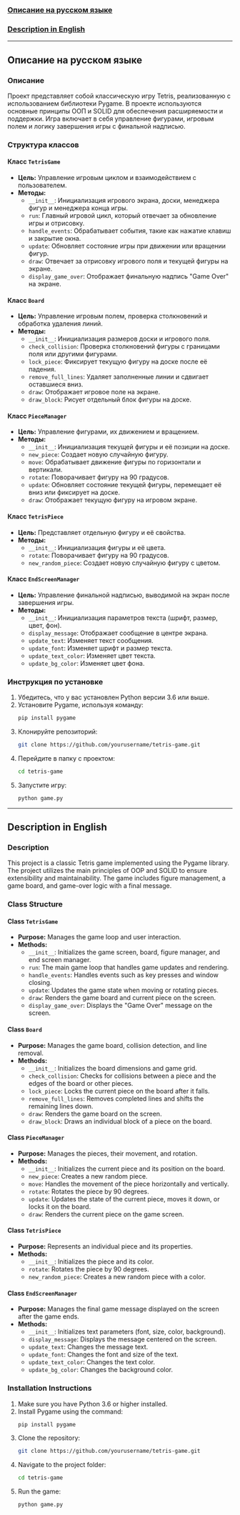 
### [Описание на русском языке](#русский)

### [Description in English](#english)

---

## <a name="русский"></a>Описание на русском языке

### Описание

Проект представляет собой классическую игру Tetris, реализованную с использованием библиотеки Pygame. В проекте используются основные принципы ООП и SOLID для обеспечения расширяемости и поддержки. Игра включает в себя управление фигурами, игровым полем и логику завершения игры с финальной надписью.

### Структура классов

#### Класс `TetrisGame`
- **Цель:** Управление игровым циклом и взаимодействием с пользователем.
- **Методы:**
  - `__init__`: Инициализация игрового экрана, доски, менеджера фигур и менеджера конца игры.
  - `run`: Главный игровой цикл, который отвечает за обновление игры и отрисовку.
  - `handle_events`: Обрабатывает события, такие как нажатие клавиш и закрытие окна.
  - `update`: Обновляет состояние игры при движении или вращении фигур.
  - `draw`: Отвечает за отрисовку игрового поля и текущей фигуры на экране.
  - `display_game_over`: Отображает финальную надпись "Game Over" на экране.

#### Класс `Board`
- **Цель:** Управление игровым полем, проверка столкновений и обработка удаления линий.
- **Методы:**
  - `__init__`: Инициализация размеров доски и игрового поля.
  - `check_collision`: Проверка столкновений фигуры с границами поля или другими фигурами.
  - `lock_piece`: Фиксирует текущую фигуру на доске после её падения.
  - `remove_full_lines`: Удаляет заполненные линии и сдвигает оставшиеся вниз.
  - `draw`: Отображает игровое поле на экране.
  - `draw_block`: Рисует отдельный блок фигуры на доске.

#### Класс `PieceManager`
- **Цель:** Управление фигурами, их движением и вращением.
- **Методы:**
  - `__init__`: Инициализация текущей фигуры и её позиции на доске.
  - `new_piece`: Создает новую случайную фигуру.
  - `move`: Обрабатывает движение фигуры по горизонтали и вертикали.
  - `rotate`: Поворачивает фигуру на 90 градусов.
  - `update`: Обновляет состояние текущей фигуры, перемещает её вниз или фиксирует на доске.
  - `draw`: Отображает текущую фигуру на игровом экране.

#### Класс `TetrisPiece`
- **Цель:** Представляет отдельную фигуру и её свойства.
- **Методы:**
  - `__init__`: Инициализация фигуры и её цвета.
  - `rotate`: Поворачивает фигуру на 90 градусов.
  - `new_random_piece`: Создает новую случайную фигуру с цветом.

#### Класс `EndScreenManager`
- **Цель:** Управление финальной надписью, выводимой на экран после завершения игры.
- **Методы:**
  - `__init__`: Инициализация параметров текста (шрифт, размер, цвет, фон).
  - `display_message`: Отображает сообщение в центре экрана.
  - `update_text`: Изменяет текст сообщения.
  - `update_font`: Изменяет шрифт и размер текста.
  - `update_text_color`: Изменяет цвет текста.
  - `update_bg_color`: Изменяет цвет фона.

### Инструкция по установке

1. Убедитесь, что у вас установлен Python версии 3.6 или выше.
2. Установите Pygame, используя команду:
   ```bash
   pip install pygame
   ```
3. Клонируйте репозиторий:
   ```bash
   git clone https://github.com/yourusername/tetris-game.git
   ```
4. Перейдите в папку с проектом:
   ```bash
   cd tetris-game
   ```
5. Запустите игру:
   ```bash
   python game.py
   ```

---

## <a name="english"></a>Description in English

### Description

This project is a classic Tetris game implemented using the Pygame library. The project utilizes the main principles of OOP and SOLID to ensure extensibility and maintainability. The game includes figure management, a game board, and game-over logic with a final message.

### Class Structure

#### Class `TetrisGame`
- **Purpose:** Manages the game loop and user interaction.
- **Methods:**
  - `__init__`: Initializes the game screen, board, figure manager, and end screen manager.
  - `run`: The main game loop that handles game updates and rendering.
  - `handle_events`: Handles events such as key presses and window closing.
  - `update`: Updates the game state when moving or rotating pieces.
  - `draw`: Renders the game board and current piece on the screen.
  - `display_game_over`: Displays the "Game Over" message on the screen.

#### Class `Board`
- **Purpose:** Manages the game board, collision detection, and line removal.
- **Methods:**
  - `__init__`: Initializes the board dimensions and game grid.
  - `check_collision`: Checks for collisions between a piece and the edges of the board or other pieces.
  - `lock_piece`: Locks the current piece on the board after it falls.
  - `remove_full_lines`: Removes completed lines and shifts the remaining lines down.
  - `draw`: Renders the game board on the screen.
  - `draw_block`: Draws an individual block of a piece on the board.

#### Class `PieceManager`
- **Purpose:** Manages the pieces, their movement, and rotation.
- **Methods:**
  - `__init__`: Initializes the current piece and its position on the board.
  - `new_piece`: Creates a new random piece.
  - `move`: Handles the movement of the piece horizontally and vertically.
  - `rotate`: Rotates the piece by 90 degrees.
  - `update`: Updates the state of the current piece, moves it down, or locks it on the board.
  - `draw`: Renders the current piece on the game screen.

#### Class `TetrisPiece`
- **Purpose:** Represents an individual piece and its properties.
- **Methods:**
  - `__init__`: Initializes the piece and its color.
  - `rotate`: Rotates the piece by 90 degrees.
  - `new_random_piece`: Creates a new random piece with a color.

#### Class `EndScreenManager`
- **Purpose:** Manages the final game message displayed on the screen after the game ends.
- **Methods:**
  - `__init__`: Initializes text parameters (font, size, color, background).
  - `display_message`: Displays the message centered on the screen.
  - `update_text`: Changes the message text.
  - `update_font`: Changes the font and size of the text.
  - `update_text_color`: Changes the text color.
  - `update_bg_color`: Changes the background color.

### Installation Instructions

1. Make sure you have Python 3.6 or higher installed.
2. Install Pygame using the command:
   ```bash
   pip install pygame
   ```
3. Clone the repository:
   ```bash
   git clone https://github.com/yourusername/tetris-game.git
   ```
4. Navigate to the project folder:
   ```bash
   cd tetris-game
   ```
5. Run the game:
   ```bash
   python game.py
   ```
